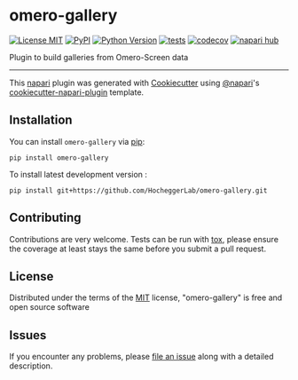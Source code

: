 # omero-gallery

[![License MIT](https://img.shields.io/pypi/l/omero-gallery.svg?color=green)](https://github.com/HocheggerLab/omero-gallery/raw/main/LICENSE)
[![PyPI](https://img.shields.io/pypi/v/omero-gallery.svg?color=green)](https://pypi.org/project/omero-gallery)
[![Python Version](https://img.shields.io/pypi/pyversions/omero-gallery.svg?color=green)](https://python.org)
[![tests](https://github.com/HocheggerLab/omero-gallery/workflows/tests/badge.svg)](https://github.com/HocheggerLab/omero-gallery/actions)
[![codecov](https://codecov.io/gh/HocheggerLab/omero-gallery/branch/main/graph/badge.svg)](https://codecov.io/gh/HocheggerLab/omero-gallery)
[![napari hub](https://img.shields.io/endpoint?url=https://api.napari-hub.org/shields/omero-gallery)](https://napari-hub.org/plugins/omero-gallery)

Plugin to build galleries from Omero-Screen data

----------------------------------

This [napari] plugin was generated with [Cookiecutter] using [@napari]'s [cookiecutter-napari-plugin] template.

<!--
Don't miss the full getting started guide to set up your new package:
https://github.com/napari/cookiecutter-napari-plugin#getting-started

and review the napari docs for plugin developers:
https://napari.org/stable/plugins/index.html
-->

## Installation

You can install `omero-gallery` via [pip]:

    pip install omero-gallery



To install latest development version :

    pip install git+https://github.com/HocheggerLab/omero-gallery.git


## Contributing

Contributions are very welcome. Tests can be run with [tox], please ensure
the coverage at least stays the same before you submit a pull request.

## License

Distributed under the terms of the [MIT] license,
"omero-gallery" is free and open source software

## Issues

If you encounter any problems, please [file an issue] along with a detailed description.

[napari]: https://github.com/napari/napari
[Cookiecutter]: https://github.com/audreyr/cookiecutter
[@napari]: https://github.com/napari
[MIT]: http://opensource.org/licenses/MIT
[BSD-3]: http://opensource.org/licenses/BSD-3-Clause
[GNU GPL v3.0]: http://www.gnu.org/licenses/gpl-3.0.txt
[GNU LGPL v3.0]: http://www.gnu.org/licenses/lgpl-3.0.txt
[Apache Software License 2.0]: http://www.apache.org/licenses/LICENSE-2.0
[Mozilla Public License 2.0]: https://www.mozilla.org/media/MPL/2.0/index.txt
[cookiecutter-napari-plugin]: https://github.com/napari/cookiecutter-napari-plugin

[file an issue]: https://github.com/HocheggerLab/omero-gallery/issues

[napari]: https://github.com/napari/napari
[tox]: https://tox.readthedocs.io/en/latest/
[pip]: https://pypi.org/project/pip/
[PyPI]: https://pypi.org/
